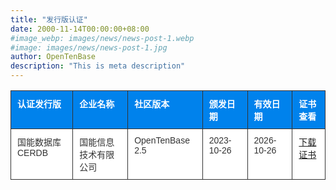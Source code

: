 ```yaml
---
title: "发行版认证"
date: 2000-11-14T00:00:00+08:00
#image_webp: images/news/news-post-1.webp
#image: images/news/news-post-1.jpg
author: OpenTenBase
description: "This is meta description"
---
```


<style type="text/css">
.tg  {border-collapse:collapse;border-color:#ccc;border-spacing:0;}
.tg td{background-color:#fff;border-color:#ccc;border-style:solid;border-width:1px;color:#333;
  font-family:Arial, sans-serif;font-size:14px;overflow:hidden;padding:10px 10px;word-break:normal;}
.tg th{background-color:#f0f0f0;border-color:#ccc;border-style:solid;border-width:1px;color:#333;
  font-family:Arial, sans-serif;font-size:14px;font-weight:normal;overflow:hidden;padding:10px 10px;word-break:normal;}
.tg .tg-h38q{background-color:#0082ec;border-color:#333333;color:#ffffff;font-weight:bold;text-align:left;vertical-align:top}
.tg .tg-de2y{border-color:#333333;text-align:left;vertical-align:top}
</style>
<table class="tg">
<thead>
  <tr>
    <th class="tg-h38q">认证发行版</th>
    <th class="tg-h38q">企业名称</th>
    <th class="tg-h38q">社区版本</th>
    <th class="tg-h38q">颁发日期</th>
    <th class="tg-h38q">有效日期</th>
    <th class="tg-h38q">证书查看</th>
  </tr>
</thead>
<tbody>
  <tr>
    <td class="tg-de2y">国能数据库CERDB</td>
    <td class="tg-de2y">国能信息技术有限公司</td>
    <td class="tg-de2y">OpenTenBase 2.5</td>
    <td class="tg-de2y">2023-10-26</td>
    <td class="tg-de2y">2026-10-26</td>
    <td class="tg-de2y"><a href="../images/certification-001.png" target="_blank" rel="noopener noreferrer">下载证书</a></td>
  </tr>
</tbody>
</table>